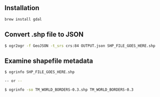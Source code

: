 Installation
---
```sh
brew install gdal
```

Convert .shp file to JSON
---
```sh
$ ogr2ogr -f GeoJSON -t_srs crs:84 OUTPUT.json SHP_FILE_GOES_HERE.shp
```

Examine shapefile metadata
---
```sh
$ ogrinfo SHP_FILE_GOES_HERE.shp

-- or --

$ ogrinfo -so TM_WORLD_BORDERS-0.3.shp TM_WORLD_BORDERS-0.3
```

